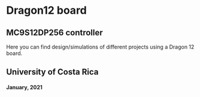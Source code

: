 # Dragon12 board 
## MC9S12DP256 controller

Here you can find design/simulations of different 
projects using a Dragon 12 board.

## University of Costa Rica
#### January, 2021

